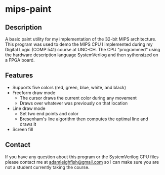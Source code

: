 # mips-paint

## Description
A basic paint utility for my implementation of the 32-bit MIPS architecture. This program was used to demo the MIPS CPU I implemented during my Digital Logic (COMP 541) course at UNC-CH. The CPU "programmed" using the hardware description language SystemVerilog and then sythensized on a FPGA board. 

## Features
* Supports five colors (red, green, blue, white, and black)
* Freeform draw mode
  * The cursor draws the current color during any movement
  * Draws over whatever was previously on that location
* Line draw mode
  * Set two end points and color
  * Bresenham's line algorithm then computes the optimal line and draws it
* Screen fill

## Contact
If you have any question about this program or the SystemVerilog CPU files please contact me at adamleighfish@gmail.com so I can make sure you are not a student currently taking the course.

